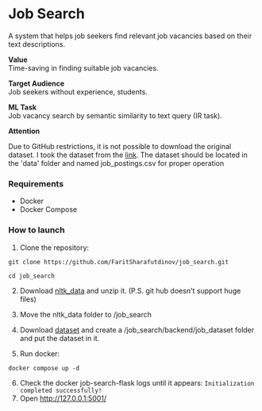 # Job Search

A system that helps job seekers find relevant job vacancies based on their text descriptions.

**Value**  
Time-saving in finding suitable job vacancies.

**Target Audience**  
Job seekers without experience, students.

**ML Task**  
Job vacancy search by semantic similarity to text query (IR task).

**Attention**

Due to GitHub restrictions, it is not possible to download the original dataset. I took the dataset from the [link](https://www.kaggle.com/datasets/etietopabraham/jobs-raw-data). The dataset should be located in the 'data' folder and named job_postings.csv for proper operation

### Requirements
- Docker
- Docker Compose

### How to launch

1. Clone the repository:
```
git clone https://github.com/FaritSharafutdinov/job_search.git
```

```
cd job_search
```

2. Download [nltk_data](https://disk.yandex.ru/d/MVx5qCSVrmRGOw) and unzip it. (P.S. git hub doesn't support huge files)
   
3. Move the nltk_data folder to /job_search

4. Download [dataset](https://www.kaggle.com/datasets/asaniczka/upwork-job-postings-dataset-2024-50k-records) and create a /job_search/backend/job_dataset folder and put the dataset in it.

5. Run docker:
```
docker compose up -d
```
6. Check the docker job-search-flask logs until it appears:
   ```Initialization completed successfully!```
8. Open http://127.0.0.1:5001/

